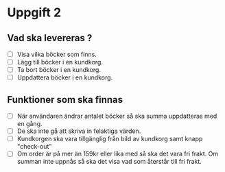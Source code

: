 
# <h1>Uppgift 2</h1>




<h2>Vad ska levereras ?</h2>

- [ ] Visa vilka böcker som finns.
- [ ] Lägg till böcker i en kundkorg.
- [ ] Ta bort böcker i en kundkorg.
- [ ] Uppdattera böcker i en kundkorg.

<h2>Funktioner som ska finnas</h2>

- [ ] När användaren ändrar antalet böcker så ska summa uppdatteras med en gång.
- [ ] De ska inte gå att skriva in felaktiga värden.
- [ ] Kundkorgen ska vara tillgänglig från bild av kundkorg samt knapp "check-out"
- [ ] Om order är på mer  än 159kr eller lika med så ska det vara fri frakt. Om summan inte uppnås så ska det visa vad som återstår till fri frakt.
